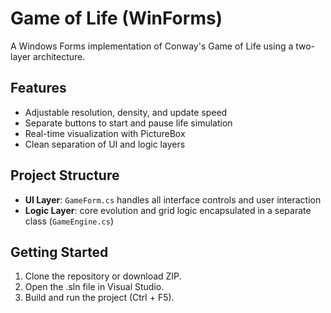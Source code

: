 # Game of Life (WinForms)

A Windows Forms implementation of Conway's Game of Life using a two-layer architecture.

## Features

- Adjustable resolution, density, and update speed
- Separate buttons to start and pause life simulation
- Real-time visualization with PictureBox
- Clean separation of UI and logic layers

## Project Structure

- **UI Layer**: `GameForm.cs` handles all interface controls and user interaction
- **Logic Layer**: core evolution and grid logic encapsulated in a separate class (`GameEngine.cs`)

## Getting Started

1. Clone the repository or download ZIP.
2. Open the .sln file in Visual Studio.
3. Build and run the project (Ctrl + F5).
